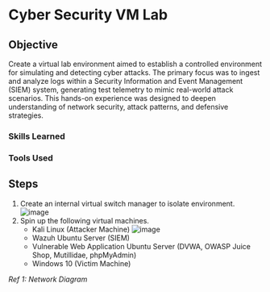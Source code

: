 # Cyber Security VM Lab

## Objective

Create a virtual lab environment aimed to establish a controlled environment for simulating and detecting cyber attacks. The primary focus was to ingest and analyze logs within a Security Information and Event Management (SIEM) system, generating test telemetry to mimic real-world attack scenarios. This hands-on experience was designed to deepen understanding of network security, attack patterns, and defensive strategies.

### Skills Learned

### Tools Used

## Steps
1. Create an internal virtual switch manager to isolate environment.
  ![image](https://github.com/user-attachments/assets/d6f072e5-2744-4160-ae0d-e3515594c49a)
2. Spin up the following virtual machines.
   - Kali Linux (Attacker Machine) ![image](https://github.com/user-attachments/assets/1964442d-cd14-4bf3-b45f-ef88d3675667)
   - Wazuh Ubuntu Server (SIEM)
   - Vulnerable Web Application Ubuntu Server (DVWA, OWASP Juice Shop, Mutillidae, phpMyAdmin)
   - Windows 10 (Victim Machine)


*Ref 1: Network Diagram*
